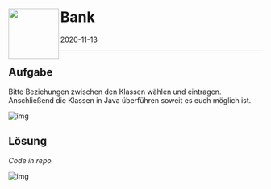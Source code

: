 # Bank<img src="https://freeiconshop.com/wp-content/uploads/edd/bank-flat.png" height="100px" align="left">
2020-11-13

---

## Aufgabe
Bitte Beziehungen zwischen den Klassen wählen und eintragen.  
Anschließend die Klassen in Java überführen soweit es euch möglich ist.

![img](https://i.imgur.com/B46EBut.png)

## Lösung
*Code in repo*  

![img](https://i.imgur.com/rrqkRFC.png)